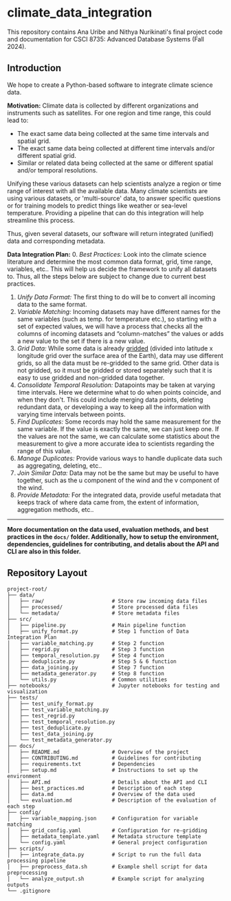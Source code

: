 # climate_data_integration

This repository contains Ana Uribe and Nithya Nurikinati's final project code and documentation for CSCI 8735: Advanced Database Systems (Fall 2024).

## Introduction

We hope to create a Python-based software to integrate climate science data.

**Motivation:** Climate data is collected by different organizations and instruments such as satellites. For one region and time range, this could lead to:
* The exact same data being collected at the same time intervals and spatial grid.
* The exact same data being collected at different time intervals and/or different spatial grid.
* Similar or related data being collected at the same or different spatial and/or temporal resolutions.

Unifying these various datasets can help scientists analyze a region or time range of interest with all the available data. Many climate scientists are using various datasets, or 'multi-source' data, to answer specific questions or for training models to predict things like weather or sea-level temperature. Providing a pipeline that can do this integration will help streamline this process.

Thus, given several datasets, our software will return integrated (unified) data and corresponding metadata.

**Data Integration Plan:** 
0. *Best Practices:* Look into the climate science literature and determine the most common data format, grid, time range, variables, etc.. This will help us decide the framework to unify all datasets to. Thus, all the steps below are subject to change due to current best practices.
1. *Unify Data Format:* The first thing to do will be to convert all incoming data to the same format.
2. *Variable Matching:* Incoming datasets may have different names for the same variables (such as temp. for temperature etc.), so starting with a set of expected values, we will have a process that checks all the columns of incoming datasets and “column-matches” the values or adds a new value to the set if there is a new value.
3. *Grid Data:* While some data is already [gridded](https://climateestimate.net/content/gridded-data.html#:~:text=These%20generally%20consist%20of%20combining,at%20each%20gridpoint%20and%20timestep.) (divided into latitude x longitude grid over the surface area of the Earth), data may use different grids, so all the data must be re-gridded to the same grid. Other data is not gridded, so it must be gridded or stored separately such that it is easy to use gridded and non-gridded data together.
4. *Consolidate Temporal Resolution:* Datapoints may be taken at varying time intervals. Here we determine what to do when points coincide, and when they don't. This could include merging data points, deleting redundant data, or developing a way to keep all the information with varying time intervals between points.
5. *Find Duplicates:* Some records may hold the same measurement for the same variable. If the value is exactly the same, we can just keep one. If the values are not the same, we can calculate some statistics about the measurement to give a more accurate idea to scientists regarding the range of this value.
6. *Manage Duplicates:* Provide various ways to handle duplicate data such as aggregating, deleting, etc..
7. *Join Similar Data:* Data may not be the same but may be useful to have together, such as the u component of the wind and the v component of the wind.
8. *Provide Metadata:* For the integrated data, provide useful metadata that keeps track of where data came from, the extent of information, aggregation methods, etc..

---
**More documentation on the data used, evaluation methods, and best practices in the `docs/` folder. Additionally, how to setup the environment, dependencies, guidelines for contributing, and detalis about the API and CLI are also in this folder.**

## Repository Layout

    project-root/
    ├── data/
    │   ├── raw/                      # Store raw incoming data files
    │   ├── processed/                # Store processed data files
    │   └── metadata/                 # Store metadata files
    ├── src/
    │   ├── pipeline.py               # Main pipeline function
    │   ├── unify_format.py           # Step 1 function of Data Integration Plan
    │   ├── variable_matching.py      # Step 2 function
    │   ├── regrid.py                 # Step 3 function
    │   ├── temporal_resolution.py    # Step 4 function
    │   ├── deduplicate.py            # Step 5 & 6 function
    │   ├── data_joining.py           # Step 7 function
    │   ├── metadata_generator.py     # Step 8 function
    │   └── utils.py                  # Common utilities
    ├── notebooks/                    # Jupyter notebooks for testing and visualization
    ├── tests/
    │   ├── test_unify_format.py
    │   ├── test_variable_matching.py
    │   ├── test_regrid.py
    │   ├── test_temporal_resolution.py
    │   ├── test_deduplicate.py
    │   ├── test_data_joining.py
    │   └── test_metadata_generator.py
    ├── docs/
    │   ├── README.md                 # Overview of the project
    │   ├── CONTRIBUTING.md           # Guidelines for contributing
    │   ├── requirements.txt          # Dependencies
    │   ├── setup.md                  # Instructions to set up the environment
    │   ├── API.md                    # Details about the API and CLI
    │   ├── best_practices.md         # Description of each step
    │   ├── data.md                   # Overview of the data used
    │   └── evaluation.md             # Description of the evaluation of each step
    ├── config/
    │   ├── variable_mapping.json     # Configuration for variable matching
    │   ├── grid_config.yaml          # Configuration for re-gridding
    │   ├── metadata_template.yaml    # Metadata structure template
    │   └── config.yaml               # General project configuration
    ├── scripts/
    │   ├── integrate_data.py         # Script to run the full data processing pipeline
    │   ├── preprocess_data.sh        # Example shell script for data preprocessing
    │   └── analyze_output.sh         # Example script for analyzing outputs
    └── .gitignore
<!-- └── .github/
        ├── workflows/
        │   └── ci.yml                # Continuous Integration workflow
        └── ISSUE_TEMPLATE.md         # Template for GitHub issues -->
